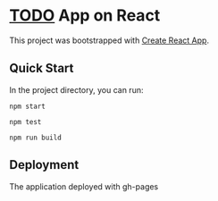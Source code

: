 # [TODO](https://nebado.github.io/todo-react/) App on React

This project was bootstrapped with [Create React App](https://github.com/facebook/create-react-app).

## Quick Start

In the project directory, you can run:

`npm start`

`npm test`

`npm run build`

## Deployment

The application deployed with gh-pages
